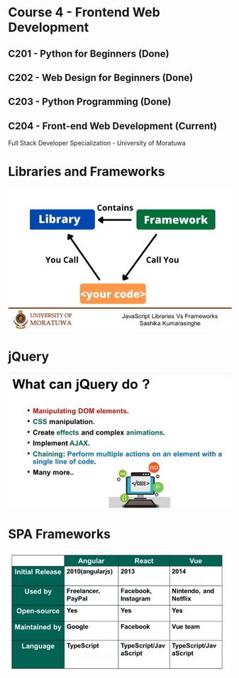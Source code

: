 # Course 4 -  Frontend Web Development

## C201 - Python for Beginners (Done)
## C202 - Web Design for Beginners (Done)
## C203 - Python Programming (Done)
## C204 - Front-end Web Development (Current)

Full Stack Developer Specialization - University of Moratuwa

# Libraries and Frameworks

![Lib or Framework](lib-frame.png)

# jQuery

![jQuery Can](jquery-can.png)

# SPA Frameworks

![SPAs](spa-frames.png)
